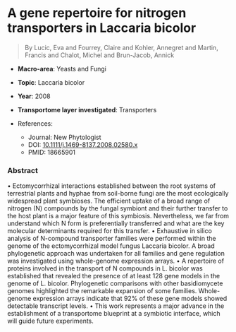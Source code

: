 # A gene repertoire for nitrogen transporters in Laccaria bicolor

> By Lucic, Eva and Fourrey, Claire and Kohler, Annegret and Martin, Francis and Chalot, Michel and Brun-Jacob, Annick

- **Macro-area**: Yeasts and Fungi
- **Topic**: Laccaria bicolor
- **Year**: 2008
- **Transportome layer investigated**: Transporters

- References:
  - Journal: New Phytologist
  - DOI: [10.1111/j.1469-8137.2008.02580.x](https://doi.org/10.1111/j.1469-8137.2008.02580.x)
  - PMID: 18665901

### Abstract

• Ectomycorrhizal interactions established between the root systems of terrestrial plants and hyphae from soil-borne fungi are the most ecologically widespread plant symbioses. The efficient uptake of a broad range of nitrogen (N) compounds by the fungal symbiont and their further transfer to the host plant is a major feature of this symbiosis. Nevertheless, we far from understand which N form is preferentially transferred and what are the key molecular determinants required for this transfer. • Exhaustive in silico analysis of N-compound transporter families were performed within the genome of the ectomycorrhizal model fungus Laccaria bicolor. A broad phylogenetic approach was undertaken for all families and gene regulation was investigated using whole-genome expression arrays. • A repertoire of proteins involved in the transport of N compounds in L. bicolor was established that revealed the presence of at least 128 gene models in the genome of L. bicolor. Phylogenetic comparisons with other basidiomycete genomes highlighted the remarkable expansion of some families. Whole-genome expression arrays indicate that 92% of these gene models showed detectable transcript levels. • This work represents a major advance in the establishment of a transportome blueprint at a symbiotic interface, which will guide future experiments.
